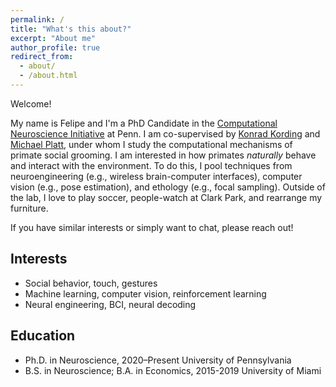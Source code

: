 ```yaml
---
permalink: /
title: "What's this about?"
excerpt: "About me"
author_profile: true
redirect_from: 
  - about/
  - /about.html
---
```

Welcome! 

My name is Felipe and I'm a PhD Candidate in the [Computational Neuroscience Initiative](https://cni.upenn.edu/) at Penn. I am co-supervised by [Konrad Kording](http://kordinglab.com/) and [Michael Platt](http://plattlabs.rocks/), under whom I study the computational mechanisms of primate social grooming. I am interested in how primates _naturally_ behave and interact with the environment. To do this, I pool techniques from neuroengineering (e.g., wireless brain-computer interfaces), computer vision (e.g., pose estimation), and ethology (e.g., focal sampling). Outside of the lab, I love to play soccer, people-watch at Clark Park, and rearrange my furniture.

If you have similar interests or simply want to chat, please reach out!

## Interests
- Social behavior, touch, gestures
- Machine learning, computer vision, reinforcement learning
- Neural engineering, BCI, neural decoding

## Education
- Ph.D. in Neuroscience, 2020–Present
University of Pennsylvania
- B.S. in Neuroscience; B.A. in Economics, 2015-2019
University of Miami

<!-- I am originally from Buenos Aires, Argentina, but I completed most of my education in Miami, FL. For undergrad, I studied Neuroscience and Economics at the University of Miami (go Canes!). At UM, I hopped from lab to lab, and eventually found my way towards Dr. Elizabeth Losin's Social & Cultural Neuroscience Lab, where I helped collect data for work on neurolinguistic pain modulation in Spanish-English bilinguals. Following graduation, I worked as a Psychometrician for First Choice Neurology under Dr. Rafael Rivas-Vazquez, where I developed and administered psychometric assessments to individuals with neuropsychological disorders.  -->

<!-- ====== -->
